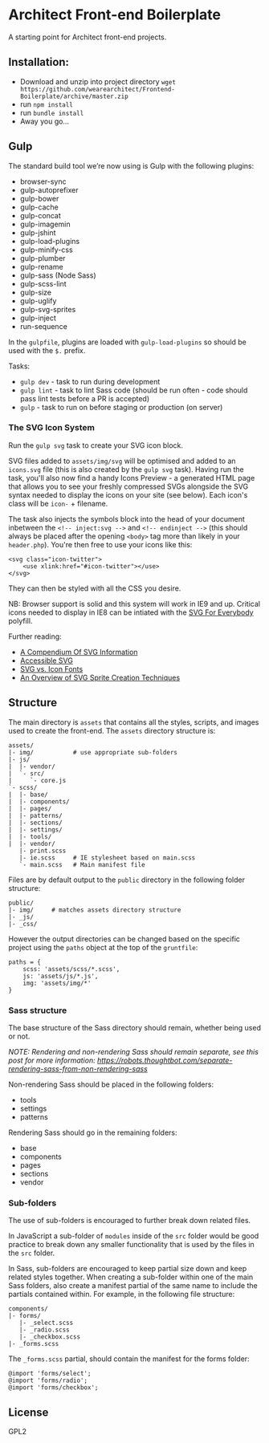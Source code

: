Architect Front-end Boilerplate
===============================

A starting point for Architect front-end projects.

## Installation:

- Download and unzip into project directory
`wget https://github.com/wearearchitect/Frontend-Boilerplate/archive/master.zip`
- run `npm install`
- run `bundle install`
- Away you go…

## Gulp

The standard build tool we’re now using is Gulp with the following plugins:

- browser-sync
- gulp-autoprefixer
- gulp-bower
- gulp-cache
- gulp-concat
- gulp-imagemin
- gulp-jshint
- gulp-load-plugins
- gulp-minify-css
- gulp-plumber
- gulp-rename
- gulp-sass (Node Sass)
- gulp-scss-lint
- gulp-size
- gulp-uglify
- gulp-svg-sprites
- gulp-inject
- run-sequence

In the `gulpfile`, plugins are loaded with `gulp-load-plugins` so should be used with the `$.` prefix.

Tasks:

- `gulp dev` - task to run during development
- `gulp lint` - task to lint Sass code (should be run often - code should pass lint tests before a PR is accepted)
- `gulp` - task to run on before staging or production (on server)

### The SVG Icon System

Run the `gulp svg` task to create your SVG icon block.

SVG files added to `assets/img/svg` will be optimised and added to an `icons.svg` file (this is also created by the `gulp svg` task). Having run the task, you'll also now find a handy Icons Preview - a generated HTML page that allows you to see your freshly compressed SVGs alongside the SVG syntax needed to display the icons on your site (see below). Each icon's class will be `icon-` + filename.

The task also injects the symbols block into the head of your document inbetween the `<!-- inject:svg -->` and `<!-- endinject -->` (this should always be placed after the opening `<body>` tag more than likely in your `header.php`). You're then free to use your icons like this:

```
<svg class="icon-twitter">
	<use xlink:href="#icon-twitter"></use>
</svg>
```

They can then be styled with all the CSS you desire.

NB: Browser support is solid and this system will work in IE9 and up. Critical icons needed to display in IE8 can be intiated with the [SVG For Everybody](https://github.com/jonathantneal/svg4everybody) polyfill.


Further reading:

- [A Compendium Of SVG Information](https://css-tricks.com/mega-list-svg-information/)
- [Accessible SVG](https://developers.google.com/web/starter-kit)
- [SVG vs. Icon Fonts](https://css-tricks.com/icon-fonts-vs-svg/)
- [An Overview of SVG Sprite Creation Techniques](http://24ways.org/2014/an-overview-of-svg-sprite-creation-techniques/)

## Structure

The main directory is `assets` that contains all the styles, scripts, and images used to create the front-end. The `assets` directory structure is:

```
assets/
|- img/           # use appropriate sub-folders
|- js/
|  |- vendor/
|  `- src/
|     `- core.js
`- scss/
|  |- base/
|  |- components/
|  |- pages/
|  |- patterns/
|  |- sections/
|  |- settings/
|  |- tools/
|  |- vendor/
   |- print.scss
   |- ie.scss     # IE stylesheet based on main.scss
   `- main.scss   # Main manifest file
```

Files are by default output to the `public` directory in the following folder structure:

```
public/
|- img/     # matches assets directory structure
|- _js/
|- _css/
```

However the output directories can be changed based on the specific project using the `paths` object at the top of the `gruntfile`:

```
paths = {
	scss: 'assets/scss/*.scss',
	js: 'assets/js/*.js',
	img: 'assets/img/*'
}
```

### Sass structure

The base structure of the Sass directory should remain, whether being used or not.

_NOTE: Rendering and non-rendering Sass should remain separate, see this post for more information: https://robots.thoughtbot.com/separate-rendering-sass-from-non-rendering-sass_

Non-rendering Sass should be placed in the following folders:
- tools
- settings
- patterns

Rendering Sass should go in the remaining folders:
- base
- components
- pages
- sections
- vendor

### Sub-folders

The use of sub-folders is encouraged to further break down related files.

In JavaScript a sub-folder of `modules` inside of  the `src` folder would be good practice to break down any smaller functionality that is used by the files in the `src` folder.

In Sass, sub-folders are encouraged to keep partial size down and keep related styles together. When creating a sub-folder within one of the main Sass folders, also create a manifest partial of the same name to include the partials contained within. For example, in the following file structure:

```
components/
|- forms/
   |- _select.scss
   |- _radio.scss
   |- _checkbox.scss
|- _forms.scss
```

The `_forms.scss` partial, should contain the manifest for the forms folder:

```
@import 'forms/select';
@import 'forms/radio';
@import 'forms/checkbox';
```

## License

GPL2
